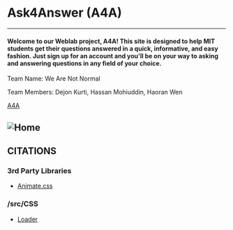 # Ask4Answer (A4A) 
***
#### Welcome to our Weblab project, A4A! This site is designed to help MIT students get their questions answered in a quick, informative, and easy fashion. Just sign up for an account and you'll be on your way to asking and answering questions in any field of your choice. 

Team Name: We Are Not Normal

Team Members: Dejon Kurti, Hassan Mohiuddin, Haoran Wen

[A4A](https://a4a.herokuapp.com/ "Ask4Answer")

![Home](https://i.imgur.com/oMG2UH7.png)
---

## CITATIONS

### 3rd Party Libraries

* [Animate.css](https://animate.style/)


### /src/CSS

* [Loader](https://codepen.io/slyka85/pen/QvBQPb "CSS code was adapted from Anya Melnyk for our page loaders")


